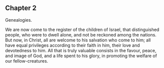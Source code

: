 ## Chapter 2

Genealogies.

We are now come to the register of the children of Israel, that distinguished people, who were to dwell alone, and not be reckoned among the nations. But now, in Christ, all are welcome to his salvation who come to him; all have equal privileges according to their faith in him, their love and devotedness to him. All that is truly valuable consists in the favour, peace, and image of God, and a life spent to his glory, in promoting the welfare of our fellow-creatures.


